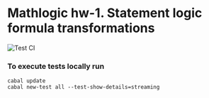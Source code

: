 # Mathlogic hw-1. Statement logic formula transformations
![Test CI](https://github.com/muldrik/polymorphic-lambda-typechecker/actions/workflows/haskell.yml/badge.svg)

### To execute tests locally run
    cabal update
    cabal new-test all --test-show-details=streaming   
